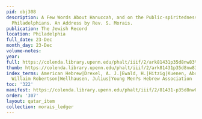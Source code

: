 ```yaml
---
pid: obj308
description: A Few Words About Hanuccah, and on the Public-spiritedness of Two Departed
  Philadelphians. An Address by Rev. S. Morais.
publication: The Jewish Record
location: Philadelphia
full_date: 23-Dec
month_day: 23-Dec
volume-notes:
year:
full: https://colenda.library.upenn.edu/phalt/iiif/2/ark81431p35d8nw83%2FSHA256E-s7731546--293a4acdd6a5e6f3cb7a2c37e05539cec2532dfb4de4b8e6f9946f5edc025590.jpeg/full/3500,/0/default.jpg
thumb: https://colenda.library.upenn.edu/phalt/iiif/2/ark81431p35d8nw83%2FSHA256E-s7731546--293a4acdd6a5e6f3cb7a2c37e05539cec2532dfb4de4b8e6f9946f5edc025590.jpeg/full/!200,200/0/default.jpg
index_terms: American Hebrew|Drexel, A. J.|Ewald, H.|Hitzig|Kuenen, Abraham|Smith,
  Willaim Robertson|Wellhausen, Julius|Young Men?s Hebrew Association
toc: '322'
manifest: https://colenda.library.upenn.edu/phalt/iiif/2/81431-p35d8nw83/manifest
order: '307'
layout: qatar_item
collection: morais_ledger
---
```

